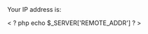 <html>
<head>
    <title>Palpable Coral</title>
</head>
<body>
Your IP address is: <? echo $_SERVER["REMOTE_ADDR"]; ?>
</body>
</html>


< ? php echo $_SERVER['REMOTE_ADDR'] ? >

